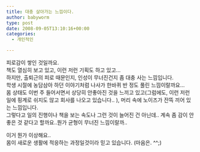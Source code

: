 ```yaml
---
title: 대충 살아가는 느낌이다.
author: babyworm
type: post
date: 2008-09-05T13:10:16+00:00
categories:
  - 개인적인

---
```

피로감이 쌓인 것일까요.<br>
책도 열심히 보고 있고, 이런 저런 기획도 하고 있고…<br>
하지만, 출퇴근의 피로 때문인지, 인성이 무너진건지 좀 대충 사는 느낌입니다.<br>
학생 시절에 농담삼아 하던 이야기처럼 나사가 한바퀴 반 정도 풀린 느낌이랄까요…<br>
몸 상태도 이번 주 들어서면서 상당히 안좋아진 것을 느끼고 있고(그럼에도, 이런 저런 일에 핑계로 쉬지도 않고 회사를 나오고 있습니다.. ), 머리 속에 노이즈가 잔뜩 끼어 있는 느낌입니다.<br>
그렇다고 일의 진행이나 책을 보는 속도나 그런 것이 늘어진 건 아닌데.. 계속 좀 감이 안좋은 것 같다고 할까요..뭔가 균형이 무너진 느낌이랄까..<br>
  
이거 뭔가 이상해요..<br>
몸이 새로운 생활에 적응하는 과정일것이라 믿고 있습니다. (마음은. ^^;)
